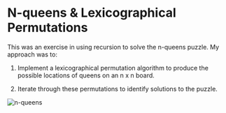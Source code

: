 # N-queens & Lexicographical Permutations

This was an exercise in using recursion to solve the n-queens puzzle. My approach was to:

1. Implement a lexicographical permutation algorithm to produce the possible locations of queens on an n x n board.

3. Iterate through these permutations to identify solutions to the puzzle.

![n-queens](http://206.189.195.136/wp-content/uploads/2018/05/nqueensSS.jpg "n-queens")
